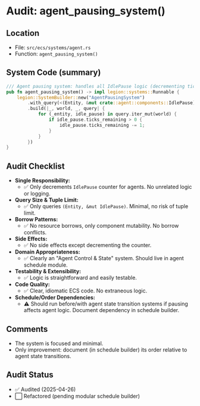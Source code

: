 # Audit: agent_pausing_system()

## Location
- File: `src/ecs/systems/agent.rs`
- Function: `agent_pausing_system()`

## System Code (summary)
```rust
/// Agent pausing system: handles all IdlePause logic (decrementing ticks_remaining).
pub fn agent_pausing_system() -> impl legion::systems::Runnable {
    legion::SystemBuilder::new("AgentPausingSystem")
        .with_query(<(Entity, &mut crate::agent::components::IdlePause)>::query())
        .build(|_, world, _, query| {
            for (_entity, idle_pause) in query.iter_mut(world) {
                if idle_pause.ticks_remaining > 0 {
                    idle_pause.ticks_remaining -= 1;
                }
            }
        })
}
```

## Audit Checklist
- **Single Responsibility:**
  - ✅ Only decrements `IdlePause` counter for agents. No unrelated logic or logging.
- **Query Size & Tuple Limit:**
  - ✅ Only queries `(Entity, &mut IdlePause)`. Minimal, no risk of tuple limit.
- **Borrow Patterns:**
  - ✅ No resource borrows, only component mutability. No borrow conflicts.
- **Side Effects:**
  - ✅ No side effects except decrementing the counter.
- **Domain Appropriateness:**
  - ✅ Clearly an "Agent Control & State" system. Should live in agent schedule module.
- **Testability & Extensibility:**
  - ✅ Logic is straightforward and easily testable.
- **Code Quality:**
  - ✅ Clear, idiomatic ECS code. No extraneous logic.
- **Schedule/Order Dependencies:**
  - ⚠️ Should run before/with agent state transition systems if pausing affects agent logic. Document dependency in schedule builder.

## Comments
- The system is focused and minimal.
- Only improvement: document (in schedule builder) its order relative to agent state transitions.

## Audit Status
- ✅ Audited (2025-04-26)
- ⬜ Refactored (pending modular schedule builder)
